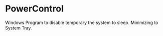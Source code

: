 # PowerControl
Windows Program to disable temporary the system to sleep. Minimizing to System Tray.
